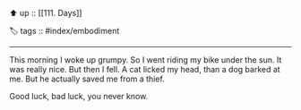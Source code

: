 ⬆️ up :: [[111. Days]]

🏷️ tags :: #index/embodiment

---

This morning I woke up grumpy.
So I went riding my bike under the sun.
It was really nice.
But then I fell.
A cat licked my head, than a dog barked at me.
But he actually saved me from a thief.

Good luck, bad luck, you never know. 